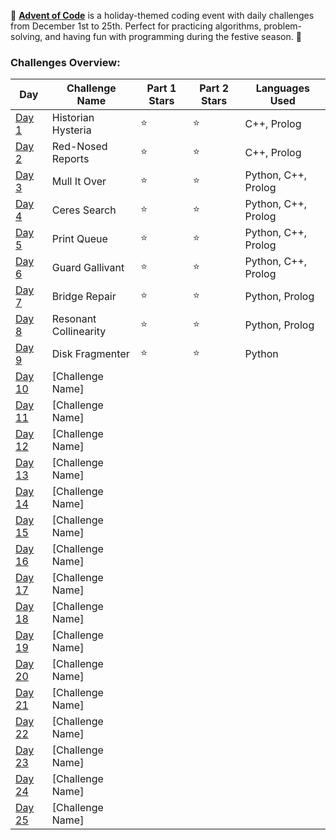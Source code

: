 🎄 [**Advent of Code**](https://adventofcode.com) is a holiday-themed coding event with daily challenges from December 1st to 25th. Perfect for practicing algorithms, problem-solving, and having fun with programming during the festive season. 🎁

### Challenges Overview:

| Day   | Challenge Name          | Part 1 Stars | Part 2 Stars | Languages Used        |
|-------|-------------------------|--------------|--------------|-----------------------|
| [Day 1](https://adventofcode.com/2024/day/1) | Historian Hysteria | ⭐️ | ⭐️ | C++, Prolog           |
| [Day 2](https://adventofcode.com/2024/day/2) | Red-Nosed Reports   | ⭐️ | ⭐️ | C++, Prolog           |
| [Day 3](https://adventofcode.com/2024/day/3) | Mull It Over         | ⭐️ | ⭐️ | Python, C++, Prolog   |
| [Day 4](https://adventofcode.com/2024/day/4) | Ceres Search         | ⭐️ | ⭐️ | Python, C++, Prolog   |
| [Day 5](https://adventofcode.com/2024/day/5) | Print Queue          | ⭐️ | ⭐️ | Python, C++, Prolog   |
| [Day 6](https://adventofcode.com/2024/day/6) | Guard Gallivant      | ⭐️ | ⭐️ | Python, C++, Prolog   |
| [Day 7](https://adventofcode.com/2024/day/7) | Bridge Repair        | ⭐️ | ⭐️ | Python, Prolog        |
| [Day 8](https://adventofcode.com/2024/day/8) | Resonant Collinearity | ⭐️ | ⭐️ | Python, Prolog        |
| [Day 9](https://adventofcode.com/2024/day/9) | Disk Fragmenter     | ⭐️ | ⭐️ | Python |
| [Day 10](https://adventofcode.com/2024/day/10) | [Challenge Name]    |   |   |                       |
| [Day 11](https://adventofcode.com/2024/day/11) | [Challenge Name]    |   |   |                       |
| [Day 12](https://adventofcode.com/2024/day/12) | [Challenge Name]    |   |   |                       |
| [Day 13](https://adventofcode.com/2024/day/13) | [Challenge Name]    |   |   |                       |
| [Day 14](https://adventofcode.com/2024/day/14) | [Challenge Name]    |   |   |                       |
| [Day 15](https://adventofcode.com/2024/day/15) | [Challenge Name]    |   |   |                       |
| [Day 16](https://adventofcode.com/2024/day/16) | [Challenge Name]    |   |   |                       |
| [Day 17](https://adventofcode.com/2024/day/17) | [Challenge Name]    |   |   |                       |
| [Day 18](https://adventofcode.com/2024/day/18) | [Challenge Name]    |   |   |                       |
| [Day 19](https://adventofcode.com/2024/day/19) | [Challenge Name]    |   |   |                       |
| [Day 20](https://adventofcode.com/2024/day/20) | [Challenge Name]    |   |   |                       |
| [Day 21](https://adventofcode.com/2024/day/21) | [Challenge Name]    |   |   |                       |
| [Day 22](https://adventofcode.com/2024/day/22) | [Challenge Name]    |   |   |                       |
| [Day 23](https://adventofcode.com/2024/day/23) | [Challenge Name]    |   |   |                       |
| [Day 24](https://adventofcode.com/2024/day/24) | [Challenge Name]    |   |   |                       |
| [Day 25](https://adventofcode.com/2024/day/25) | [Challenge Name]    |   |   |                       |
